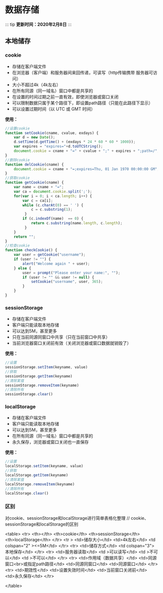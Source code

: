 # 数据存储
::: tip
**更新时间：2020年2月8日**
:::
## 本地储存
### cookie
* 存储在客户端文件
* 在浏览器（客户端）和服务器间来回传递，可读写（http传输携带 服务器可访问）
* 大小不超过4k（4k左右）
* 在所有同源（同一域名）窗口中都是共享的
* 在设置的时间过期之前一直有效，即使浏览器或窗口关闭
* 可以限制数据只属于某个路径下，即设置path路径（只能在此路径下显示）
* 可以设置过期时间（以 UTC 或 GMT 时间）

**使用：**

```js 
//设置cookie
function setCookie(cname, cvalue, exdays) {
    var d = new Date();
    d.setTime(d.getTime() + (exdays * 24 * 60 * 60 * 1000));
    var expires = "expires="+d.toUTCString();
    document.cookie = cname + "=" + cvalue + ";" + expires + ";path=/";
}
//删除cookie
function delCookie(cname) {
    document.cookie = cname + "=;expires=Thu, 01 Jan 1970 00:00:00 GM";
}
//获取cookie
function getCookie(cname) {
    var name = cname + "=";
    var ca = document.cookie.split(';');
    for(var i = 0; i < ca.length; i++) {
        var c = ca[i];
        while (c.charAt(0) == ' ') {
            c = c.substring(1);
         }
        if (c.indexOf(name)  == 0) {
            return c.substring(name.length, c.length);
         }
    }
    return "";
}
//检查cookie
function checkCookie() {
    var user = getCookie("username");
    if (user != "") {
        alert("Welcome again " + user);
    } else {
        user = prompt("Please enter your name:", "");
        if (user != "" && user != null) {
            setCookie("username", user, 365);
        }
    }
}
```
### sessionStorage
* 存储在客户端文件
* 客户端只能读取本地存储
* 可以达到5M，甚至更多
* 只在当前同源同窗口中共享（只在当前窗口中共享）
* 当前浏览器窗口关闭前有效（关闭浏览器或窗口数据就销毁了）

**使用：**

```js
//设置
sessionStorage.setItem(keyname, value)
//获取
sessionStorage.getItem(keyname)
//清除某值
sessionStorage.removeItem(keyname)
//清除所有
sessionStorage.clear()
```
### localStorage
* 存储在客户端文件
* 客户端只能读取本地存储
* 可以达到5M，甚至更多
* 在所有同源（同一域名）窗口中都是共享的
* 永久保存，浏览器或窗口关闭也一直保存

**使用：**

```js
//设置
localStorage.setItem(keyname, value)
//获取
localStorage.getItem(keyname)
//清除某值
localStorage.removeItem(keyname)
//清除所有
localStorage.clear()
```
### 区别
对cookie、sessionStorage和localStorage进行简单表格化整理
// cookie、sessionStorage和localStorage的区别


\<table\>
	\<tr\>
	    \<th\>\</th\>
	    \<th\>cookie\</th\>
	    \<th\>sessionStorage\</th\>  
        \<th\>localStorage\</th\> 
	\</tr\>
	\<tr \>
	    \<td\>储存大小\</td\>
	    \<td\>4k左右\</td\>
	    \<td colspan="2" \>\<=5M\</td\>
	\</tr\>
	\<tr\>
        \<td\>储存方式\</td\>
        \<td colspan="3"\>本地保存\</td\>
    \</tr\>
    \<tr\>
        \<td\>服务器读取\</td\>
        \<td \>可以读写\</td\>
        \<td \>不可以\</td\>
        \<td \>不可以\</td\>
    \</tr\>
    \<tr\>
        \<td\>作用域（数据共享）\</td\>
        \<td\>同源窗口\<br\>或指定path路径\</td\>
        \<td\>同源同窗口\</td\>
        \<td\>同源窗口\</td\>
    \</tr\>
	\<tr\>
        \<td\>期效性\</td\>
        \<td\>设置失效时间\</td\>
        \<td\>当前窗口关闭前\</td\>
        \<td\>永久保存\</td\>
    \</tr\>
    
\</table\>


